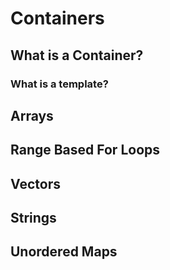 # Containers

## What is a Container?

### What is a template?

## Arrays

## Range Based For Loops

## Vectors

## Strings

## Unordered Maps

